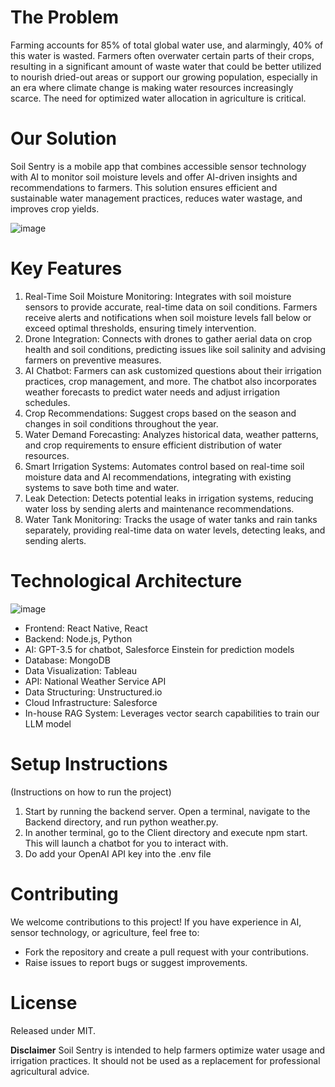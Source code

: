 # **The Problem**
Farming accounts for 85% of total global water use, and alarmingly, 40% of this water is wasted. Farmers often overwater certain parts of their crops, resulting in a significant amount of waste water that could be better utilized to nourish dried-out areas or support our growing population, especially in an era where climate change is making water resources increasingly scarce. The need for optimized water allocation in agriculture is critical.

# **Our Solution**
Soil Sentry is a mobile app that combines accessible sensor technology with AI to monitor soil moisture levels and offer AI-driven insights and recommendations to farmers. This solution ensures efficient and sustainable water management practices, reduces water wastage, and improves crop yields.

![image](https://github.com/Deepthamaalolan/Soil_Sentry/assets/46663016/c0a7c53b-cbd6-4b57-8a86-664706e036cd)

# **Key Features**
  1. Real-Time Soil Moisture Monitoring: Integrates with soil moisture sensors to provide accurate, real-time data on soil conditions. Farmers receive alerts and notifications when soil moisture levels fall below or exceed optimal thresholds, ensuring timely intervention.
  2. Drone Integration: Connects with drones to gather aerial data on crop health and soil conditions, predicting issues like soil salinity and advising farmers on preventive measures.
  3. AI Chatbot: Farmers can ask customized questions about their irrigation practices, crop management, and more. The chatbot also incorporates weather forecasts to predict water needs and adjust irrigation schedules.
  4. Crop Recommendations: Suggest crops based on the season and changes in soil conditions throughout the year.
  5. Water Demand Forecasting: Analyzes historical data, weather patterns, and crop requirements to ensure efficient distribution of water resources.
  6. Smart Irrigation Systems: Automates control based on real-time soil moisture data and AI recommendations, integrating with existing systems to save both time and water.
  7. Leak Detection: Detects potential leaks in irrigation systems, reducing water loss by sending alerts and maintenance recommendations.
  8. Water Tank Monitoring: Tracks the usage of water tanks and rain tanks separately, providing real-time data on water levels, detecting leaks, and sending alerts.

# **Technological Architecture**

![image](https://github.com/Deepthamaalolan/Soil_Sentry/assets/46663016/f55d033c-4850-429e-8adf-54d6d50bd1d2)

- Frontend: React Native, React
- Backend: Node.js, Python
- AI: GPT-3.5 for chatbot, Salesforce Einstein for prediction models
- Database: MongoDB
- Data Visualization: Tableau
- API: National Weather Service API
- Data Structuring: Unstructured.io
- Cloud Infrastructure: Salesforce
- In-house RAG System: Leverages vector search capabilities to train our LLM model

# **Setup Instructions**
(Instructions on how to run the project)
  1. Start by running the backend server. Open a terminal, navigate to the Backend directory, and run python weather.py.
  2. In another terminal, go to the Client directory and execute npm start. This will launch a chatbot for you to interact with.
  3. Do add your OpenAI API key into the .env file 

# **Contributing**
  We welcome contributions to this project! If you have experience in AI, sensor technology, or agriculture, feel free to:

- Fork the repository and create a pull request with your contributions.
- Raise issues to report bugs or suggest improvements.

# **License**
  Released under MIT.

**Disclaimer**
Soil Sentry is intended to help farmers optimize water usage and irrigation practices. It should not be used as a replacement for professional agricultural advice.




